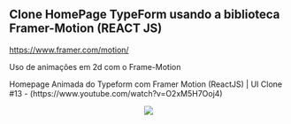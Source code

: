 ## Clone HomePage TypeForm usando a biblioteca Framer-Motion (REACT JS)
https://www.framer.com/motion/
<p>Uso de animações em 2d com o Frame-Motion </p>
<p>Homepage Animada do Typeform com Framer Motion (ReactJS) | UI Clone #13 - (https://www.youtube.com/watch?v=O2xM5H7Ooj4)</p>
<p align="center">
  <img src="https://media.discordapp.net/attachments/534358018742026246/901894561339686952/Gravar_2021_10_24_15_03_52_413.gif?width=538&height=383"></img>
</p>
